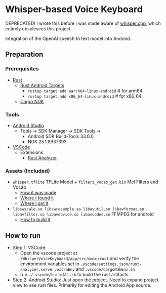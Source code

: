 # Whisper-based Voice Keyboard

DEPRECATED! I wrote this before i was made aware of [whisper.cpp](https://github.com/ggerganov/whisper.cpp), which entirely obsolesces this project.

Integration of the OpenAI speech to text model into Android.

## Preparation

### Prerequisites

- [Rust](https://rustup.rs/)
    - [Rust Android Targets](https://github.com/mozilla/rust-android-gradle#usage)
        - `rustup target add aarch64-linux-android`     # for arm64
        - `rustup target add x86_64-linux-android`      # for x86_64
    - [Cargo NDK](https://github.com/bbqsrc/cargo-ndk)

### Tools

- [Android Studio](https://developer.android.com/studio)
    - Tools -> SDK Manager -> SDK Tools ->
        - Android SDK Build-Tools 33.0.0
        - NDK 25.1.8937393
- [VSCode](https://code.visualstudio.com/)
    - Extensions
        - [Rust Analyzer](https://marketplace.visualstudio.com/items?itemName=rust-lang.rust-analyzer)

### Assets (Included)

- `whisper.tflite` TFLite Model + `filters_vocab_gen.bin` Mel Filters and Vocab
    - [How it was made](https://github.com/openai/whisper/discussions/11)
    - [Where I found it](https://github.com/openai/whisper/discussions/506)
    - [Where I got it](https://github.com/openai/whisper/discussions/443)
- `libswscale.so libswresample.so libavutil.so libavformat.so libavfilter.so libavdevice.so libavcodec.so` FFMPEG for android
    - [How to build it](https://github.com/Javernaut/ffmpeg-android-maker)

## How to run

- Step 1: VSCode:
    - Open the vscode project at `/WhisperVoiceKeyboard/app/src/main/rust` and verify the
      environment variables set in `.vscode/settings.json/rust-analyzer.server.extraEnv`
      and `.vscode/cargoNdkEnv.sh`
    - run `./.vscode/buildAll.sh` to build the rust artifacts.
- Step 2: Android Studio: Just open the project. Need to expand project view to see rust files.
  Primarily for editing the Android App source.
